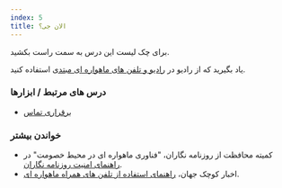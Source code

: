 ```yaml
---
index: 5
title: الان جی؟
---
```

برای چک لیست این درس به سمت راست بکشید.

یاد بگیرید که از رادیو در [رادیو و تلفن های ماهواره ای مبتدی](umbrella://communications/radios-and-satellite-phones/beginner) استفاده کنید.

### درس های مرتبط / ابزارها

*   [برقراری تماس](umbrella://communications/making-a-call)

### خواندن بیشتر

*   کمیته محافظت از روزنامه نگاران، "فناوری ماهواره ای در محیط خصومت" در [راهنمای امنیت روزنامه نگاران](https://cpj.org/reports/2012/04/armed-conflict.php#6).
*   اخبار کوچک جهان، [راهنمای استفاده از تلفن های همراه ماهواره ای](http://smallworldnews.com/guides/#sat-phones-info).